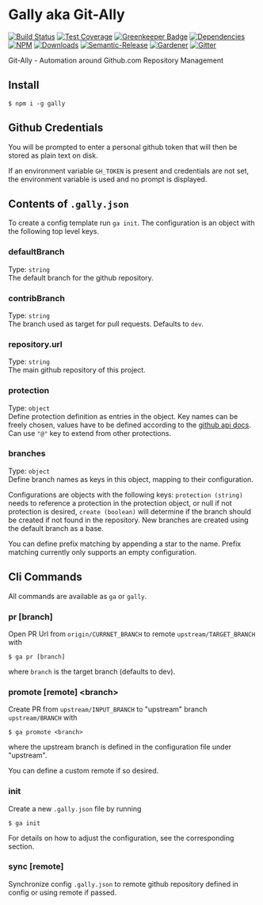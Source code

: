 # Gally aka Git-Ally

[![Build Status](https://img.shields.io/travis/loopmediagroup/gally/master.svg)](https://travis-ci.org/loopmediagroup/gally)
[![Test Coverage](https://img.shields.io/coveralls/loopmediagroup/gally/master.svg)](https://coveralls.io/github/loopmediagroup/gally?branch=master)
[![Greenkeeper Badge](https://badges.greenkeeper.io/loopmediagroup/gally.svg)](https://greenkeeper.io/)
[![Dependencies](https://david-dm.org/loopmediagroup/gally/status.svg)](https://david-dm.org/loopmediagroup/gally)
[![NPM](https://img.shields.io/npm/v/gally.svg)](https://www.npmjs.com/package/gally)
[![Downloads](https://img.shields.io/npm/dt/gally.svg)](https://www.npmjs.com/package/gally)
[![Semantic-Release](https://github.com/simlu/js-gardener/blob/master/assets/icons/semver.svg)](https://github.com/semantic-release/semantic-release)
[![Gardener](https://github.com/simlu/js-gardener/blob/master/assets/badge.svg)](https://github.com/simlu/js-gardener)
[![Gitter](https://github.com/simlu/js-gardener/blob/master/assets/icons/gitter.svg)](https://gitter.im/loopmediagroup/gally)

Git-Ally - Automation around Github.com Repository Management

## Install

    $ npm i -g gally

## Github Credentials

You will be prompted to enter a personal github token that will then be stored as plain text on disk.

If an environment variable `GH_TOKEN` is present and credentials are not set, 
the environment variable is used and no prompt is displayed.

## Contents of `.gally.json`

To create a config template run `ga init`. The configuration is an object with the following top level keys.

### defaultBranch

Type: `string`<br>
The default branch for the github repository.

### contribBranch

Type: `string`<br>
The branch used as target for pull requests. Defaults to `dev`.

### repository.url

Type: `string`<br>
The main github repository of this project.

### protection

Type: `object`<br>
Define protection definition as entries in the object. Key names can be freely chosen, values have to be defined according to the [github api docs](https://developer.github.com/v3/repos/branches/#update-branch-protection). Can use `"@"` key to extend from other protections.

### branches

Type: `object`<br>
Define branch names as keys in this object, mapping to their configuration. 

Configurations are objects with the following keys: `protection (string)` needs to reference a protection in the protection object, or null if not protection is desired, `create (boolean)` will determine if the branch should be created if not found in the repository. New branches are created using the default branch as a base.

You can define prefix matching by appending a star to the name. Prefix matching currently only supports an empty configuration.

## Cli Commands

All commands are available as `ga` or `gally`.

### pr [branch]

Open PR Url from `origin/CURRNET_BRANCH` to remote `upstream/TARGET_BRANCH` with

    $ ga pr [branch]

where `branch` is the target branch (defaults to dev).

### promote [remote] \<branch\>

Create PR from `upstream/INPUT_BRANCH` to "upstream" branch `upstream/BRANCH` with

    $ ga promote <branch>

where the upstream branch is defined in the configuration file under "upstream".

You can define a custom remote if so desired.

### init

Create a new `.gally.json` file by running

    $ ga init

For details on how to adjust the configuration, see the corresponding section.

### sync [remote]

Synchronize config `.gally.json` to remote github repository defined in config or using remote if passed.

